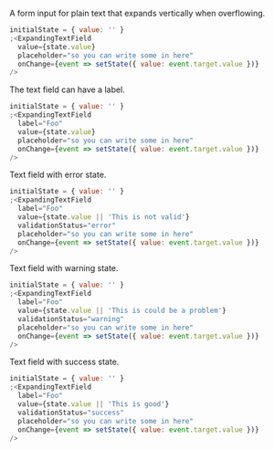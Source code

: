 A form input for plain text that expands vertically when overflowing.

```js
initialState = { value: '' }
;<ExpandingTextField
  value={state.value}
  placeholder="so you can write some in here"
  onChange={event => setState({ value: event.target.value })}
/>
```

The text field can have a label.

```js
initialState = { value: '' }
;<ExpandingTextField
  label="Foo"
  value={state.value}
  placeholder="so you can write some in here"
  onChange={event => setState({ value: event.target.value })}
/>
```

Text field with error state.

```js
initialState = { value: '' }
;<ExpandingTextField
  label="Foo"
  value={state.value || 'This is not valid'}
  validationStatus="error"
  placeholder="so you can write some in here"
  onChange={event => setState({ value: event.target.value })}
/>
```

Text field with warning state.

```js
initialState = { value: '' }
;<ExpandingTextField
  label="Foo"
  value={state.value || 'This is could be a problem'}
  validationStatus="warning"
  placeholder="so you can write some in here"
  onChange={event => setState({ value: event.target.value })}
/>
```

Text field with success state.

```js
initialState = { value: '' }
;<ExpandingTextField
  label="Foo"
  value={state.value || 'This is good'}
  validationStatus="success"
  placeholder="so you can write some in here"
  onChange={event => setState({ value: event.target.value })}
/>
```

